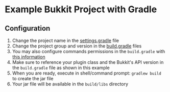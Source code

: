 # Example Bukkit Project with Gradle

## Configuration
1. Change the project name in the [settings.gradle](settings.gradle) file
2. Change the project group and version in the [build.gradle](build.gradle) files
3. You may also configure commands permissions in the `build.gradle` with [this information](https://github.com/Minecrell/plugin-yml/blob/master/README.md)
4. Make sure to reference your plugin class and the Bukkit's API version in the `build.gradle` file as shown in this example
5. When you are ready, execute in shell/command prompt: `gradlew build` to create the jar file
6. Your jar file will be available in the `build/libs` directory
